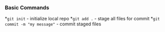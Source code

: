 ### Basic Commands
*`git init` - initialize local repo
*`git add .` - stage all files for commit
*`git commit -m "my message"` - commit staged files
